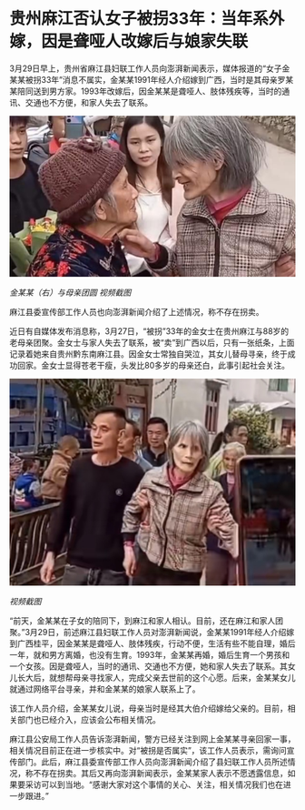 # 贵州麻江否认女子被拐33年：当年系外嫁，因是聋哑人改嫁后与娘家失联

3月29日早上，贵州省麻江县妇联工作人员向澎湃新闻表示，媒体报道的“女子金某某被拐33年”消息不属实，金某某1991年经人介绍嫁到广西，当时是其母亲罗某某陪同送到男方家。1993年改嫁后，因金某某是聋哑人、肢体残疾等，当时的通讯、交通也不方便，和家人失去了联系。

![6bf7e6033c901336c9c5a175ba96b0b8.jpg](https://raw.githubusercontent.com/qqhsx/qqnews_image/main/2024/03/29/贵州麻江否认女子被拐33年：当年系外嫁，因是聋哑人改嫁后与娘家失联/6bf7e6033c901336c9c5a175ba96b0b8.jpg)

_金某某（右）与母亲团圆 视频截图_

麻江县委宣传部工作人员也向澎湃新闻介绍了上述情况，称不存在拐卖。

近日有自媒体发布消息称，3月27日，“被拐”33年的金女士在贵州麻江与88岁的老母亲团聚。金女士与家人失去了联系，被“卖”到广西以后，只有一张纸条，上面记录着她来自贵州黔东南麻江县。因金女士常独自哭泣，其女儿替母寻亲，终于成功回家。金女士显得苍老干瘦，头发比80多岁的母亲还白，此事引起社会关注。

![32471a21f30f2deb86d75c154a44e0fe.jpg](https://raw.githubusercontent.com/qqhsx/qqnews_image/main/2024/03/29/贵州麻江否认女子被拐33年：当年系外嫁，因是聋哑人改嫁后与娘家失联/32471a21f30f2deb86d75c154a44e0fe.jpg)

_视频截图_

“前天，金某某在子女的陪同下，到麻江和家人相认。目前，还在麻江和家人团聚。”3月29日，前述麻江县妇联工作人员对澎湃新闻说，金某某1991年经人介绍嫁到广西桂平，因金某某是聋哑人、肢体残疾，行动不便，生活有些不能自理，婚后一年，就和男方离婚，也没有生育。1993年，金某某再婚，婚后生育一个男孩和一个女孩。因是聋哑人，当时的通讯、交通也不方便，她和家人失去了联系。其女儿长大后，就想帮母亲寻找家人，完成父亲去世前的这个心愿。后来，金某某女儿就通过网络平台寻亲，并和金某某的娘家人联系上了。

该工作人员介绍，金某某女儿说，母亲当时是经其大伯介绍嫁给父亲的。目前，相关部门也已经介入，应该会公布相关情况。

麻江县公安局工作人员告诉澎湃新闻，警方已经关注到网上金某某寻亲回家一事，相关情况目前正在进一步核实中。对“被拐是否属实”，该工作人员表示，需询问宣传部门。此后，麻江县委宣传部工作人员向澎湃新闻介绍了县妇联工作人员所述情况，称不存在拐卖。其后又再向澎湃新闻表示，金某某家人表示不愿透露信息，如果要采访可以到当地。“感谢大家对这个事情的关心、关注，相关情况我们也在进一步跟进。”

